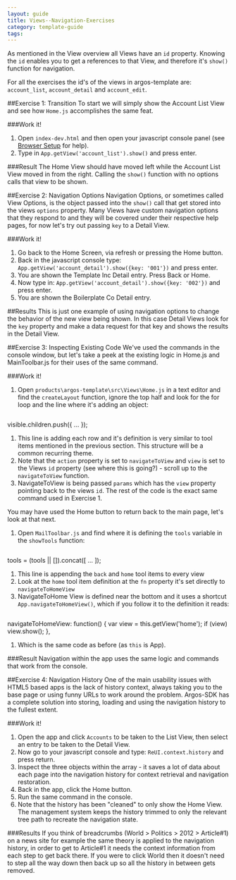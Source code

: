 ---
layout: guide
title: Views--Navigation-Exercises
category: template-guide
tags: 
---
As mentioned in the View overview all Views have an `id` property. Knowing the `id` enables you to get a references to that View, and therefore it's `show()` function for navigation.

For all the exercises the id's of the views in argos-template are: `account_list`, `account_detail` and `account_edit`.

##Exercise 1: Transition
To start we will simply show the Account List View and see how `Home.js` accomplishes the same feat.

###Work it!
1. Open `index-dev.html` and then open your javascript console panel (see [Browser Setup](Browser-Setup.html) for help).
1. Type in `App.getView('account_list').show()` and press enter.

###Result
The Home View should have moved left while the Account List View moved in from the right. Calling the `show()` function with no options calls that view to be shown.

##Exercise 2: Navigation Options
Navigation Options, or sometimes called View Options, is the object passed into the `show()` call that get stored into the views `options` property. Many Views have custom navigation options that they respond to and they will be covered under their respective help pages, for now let's try out passing `key` to a Detail View.

###Work it!
1. Go back to the Home Screen, via refresh or pressing the Home button.
1. Back in the javascript console type: `App.getView('account_detail').show({key: '001'})` and press enter.
1. You are shown the Template Inc Detail entry. Press Back or Home.
1. Now type in: `App.getView('account_detail').show({key: '002'})` and press enter.
1. You are shown the Boilerplate Co Detail entry.

##Results
This is just one example of using navigation options to change the behavior of the new view being shown. In this case Detail Views look for the `key` property and make a data request for that key and shows the results in the Detail View.

##Exercise 3: Inspecting Existing Code
We've used the commands in the console window, but let's take a peek at the existing logic in Home.js and MainToolbar.js for their uses of the same command.

###Work it!
1. Open `products\argos-template\src\Views\Home.js` in a text editor and find the `createLayout` function, ignore the top half and look for the for loop and the line where it's adding an object:
    <pre class="brush: js">
visible.children.push({ ... });
    </pre>
1. This line is adding each row and it's definition is very similar to tool items mentioned in the previous section. This structure will be a common recurring theme.
1. Note that the `action` property is set to `navigateToView` and `view` is set to the Views `id` property (see where this is going?) - scroll up to the `navigateToView` function.
1. NavigateToView is being passed `params` which has the `view` property pointing back to the views `id`. The rest of the code is the exact same command used in Exercise 1.

You may have used the Home button to return back to the main page, let's look at that next.

1. Open `MailToolbar.js` and find where it is defining the `tools` variable in the `showTools` function:
    <pre class="brush: js">
tools = (tools || []).concat([ ... ]);
    </pre>
1. This line is appending the `back` and `home` tool items to every view
1. Look at the `home` tool item definition at the `fn` property it's set directly to `navigateToHomeView`
1. NavigateToHome View is defined near the bottom and it uses a shortcut `App.navigateToHomeView()`, which if you follow it to the definition it reads:
    <pre class="brush: js">
navigateToHomeView: function() {
    var view = this.getView('home');
    if (view)
        view.show();
},
    </pre>
1. Which is the same code as before (as `this` is App).

###Result
Navigation within the app uses the same logic and commands that work from the console.

##Exercise 4: Navigation History
One of the main usability issues with HTML5 based apps is the lack of history context, always taking you to the base page or using funny URLs to work around the problem. Argos-SDK has a complete solution into storing, loading and using the navigation history to the fullest extent.

###Work it!
1. Open the app and click `Accounts` to be taken to the List View, then select an entry to be taken to the Detail View.
1. Now go to your javascript console and type: `ReUI.context.history` and press return.
1. Inspect the three objects within the array - it saves a lot of data about each page into the navigation history for context retrieval and navigation restoration.
1. Back in the app, click the Home button.
1. Run the same command in the console.
1. Note that the history has been "cleaned" to only show the Home View. The management system keeps the history trimmed to only the relevant tree path to recreate the navigation state. 

###Results
If you think of breadcrumbs (World > Politics > 2012 > Article#1) on a news site for example the same theory is applied to the navigation history, in order to get to Article#1 it needs the context information from each step to get back there. If you were to click World then it doesn't need to step all the way down then back up so all the history in between gets removed.

